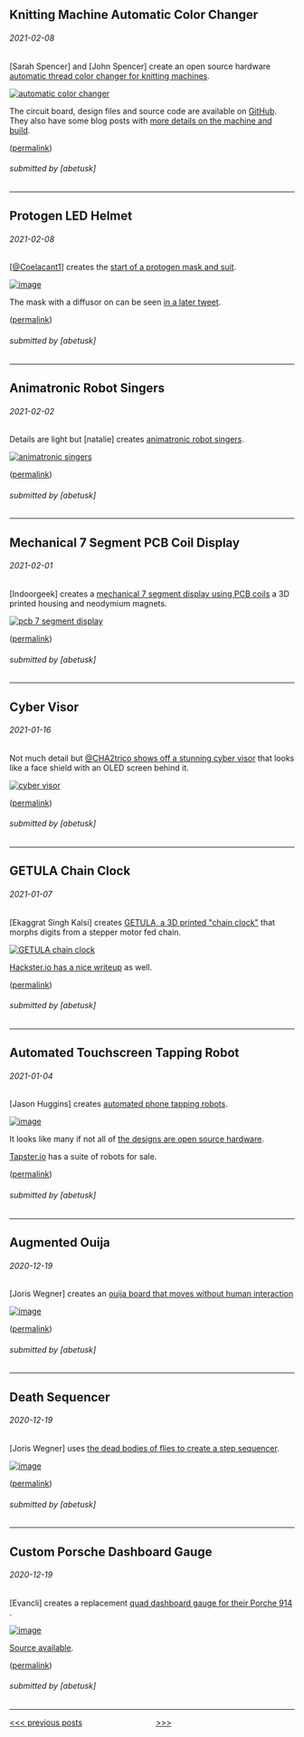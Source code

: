 Knitting Machine Automatic Color Changer
----

###### 2021-02-08

\[Sarah Spencer\] and \[John Spencer\] create an open source hardware [automatic thread color changer for knitting machines](https://twitter.com/HeartOfPluto_/status/1358306901289697282).

[![automatic color changer](img/2021-02-08_heartofpluto.jpg)](https://twitter.com/HeartOfPluto_/status/1358306901289697282)

The circuit board, design files and source code are available on [GitHub](https://github.com/mage0r/AutoChanger).
They also have some blog posts with [more details on the machine and build](http://heartofpluto.co/2017/10/21/building-a-better-colour-changer-part-3-revising-the-design/#more-974).

([permalink](https://web.archive.org/web/20210207064947/https://twitter.com/HeartOfPluto_/status/1358306901289697282))

###### submitted by \[abetusk\]




---


Protogen LED Helmet
----

###### 2021-02-08

\[[@Coelacant1](https://twitter.com/Coelacant1)\] creates the [start of a protogen mask and suit](https://twitter.com/Coelacant1/status/1356490658190667776).

[![image](img/2021-02-08_coelacant1.gif)](https://twitter.com/Coelacant1/status/1356490658190667776)

The mask with a diffusor on can be seen [in a later tweet](https://twitter.com/tsiica/status/1358546371436048387).


([permalink](https://web.archive.org/web/20210208215711/https://twitter.com/Coelacant1/status/1356490658190667776))

###### submitted by \[abetusk\]




---


Animatronic Robot Singers
----

###### 2021-02-02

Details are light but \[natalie\] creates [animatronic robot singers](https://twitter.com/agirisan/status/1356122332641841153).

[![animatronic singers](img/2021-02-02_animatronic-singing.gif)](https://twitter.com/agirisan/status/1356122332641841153)


([permalink](https://web.archive.org/web/20210202191047/https://twitter.com/agirisan/status/1356122332641841153))

###### submitted by \[abetusk\]




---


Mechanical 7 Segment PCB Coil Display 
----

###### 2021-02-01

\[Indoorgeek\] creates a [mechanical 7 segment display using PCB coils](https://www.instructables.com/Mechanical-7-Segment-Display-V2/)
a 3D printed housing and neodymium magnets.

[![pcb 7 segment display](img/2021-02-01_pcbcoil-7seg.gif)](https://www.instructables.com/Mechanical-7-Segment-Display-V2/)

([permalink](https://web.archive.org/web/20210201193208/https://www.instructables.com/Mechanical-7-Segment-Display-V2/))

###### submitted by \[abetusk\]




---


Cyber Visor
----

###### 2021-01-16

Not much detail but [@CHA2trico shows off a stunning cyber visor](https://twitter.com/CHA2trico/status/1350486900205764608)
that looks like a face shield with an OLED screen behind it.

[![cyber visor](img/2021-01-16_cyber-mask.gif)](https://twitter.com/CHA2trico/status/1350486900205764608)


([permalink](https://web.archive.org/web/20210116184033/https://twitter.com/CHA2trico/status/1350486900205764608))

###### submitted by \[abetusk\]




---


GETULA Chain Clock
----

###### 2021-01-07

\[Ekaggrat Singh Kalsi\] creates [GETULA, a 3D printed "chain clock"](https://hackaday.io/project/176659-getula)
that morphs digits from a stepper motor fed chain.

[![GETULA chain clock](img/2021-01-07_getula.gif)](https://hackaday.io/project/176659-getula)

[Hackster.io has a nice writeup](https://www.hackster.io/news/getula-is-a-morphing-clock-that-tells-time-with-bent-chains-4926592d9c8c) as well.

([permalink](https://web.archive.org/web/20210107102827/https://hackaday.io/project/176659-getula))

###### submitted by \[abetusk\]




---


Automated Touchscreen Tapping Robot
----

###### 2021-01-04

\[Jason Huggins\] creates [automated phone tapping robots](https://tapster.io/).

[![image](img/2021-01-04_tapperbot.gif)](https://www.youtube.com/watch?v=VhGNVHUi8PM)

It looks like many if not all of [the designs are open source hardware](https://github.com/tapsterbot).

[Tapster.io](https://tapster.io/) has a suite of robots for sale.

([permalink](https://web.archive.org/web/20210105003331/https://www.youtube.com/watch?v=VhGNVHUi8PM))

###### submitted by \[abetusk\]



---


Augmented Ouija
---


###### 2020-12-19

\[Joris Wegner\] creates an [ouija board that moves without human interaction](https://joriswegner.de/augmented-ouija/)

[![image](img/2020-12-19_ouija.gif)](https://joriswegner.de/augmented-ouija/)

([permalink](https://web.archive.org/web/20201219163519/https://joriswegner.de/augmented-ouija/))

###### submitted by \[abetusk\]

---


Death Sequencer
----


###### 2020-12-19

\[Joris Wegner\] uses [the dead bodies of flies to create a step sequencer](https://joriswegner.de/death-sequencer/).

[![image](img/2020-12-19_death-sequencer.gif)](https://joriswegner.de/death-sequencer/)

([permalink](https://web.archive.org/web/20201219142503/https://joriswegner.de/death-sequencer/))

###### submitted by \[abetusk\]

---


Custom Porsche Dashboard Gauge
----


###### 2020-12-19

\[Evancli\] creates a replacement [quad dashboard gauge for their Porche 914](https://hackaday.io/project/176375-porsche-quad-gauge) .

[![image](img/2020-12-19_porsche-gague.jpg)](https://hackaday.io/project/176375-porsche-quad-gauge)

[Source available](https://github.com/Evancli/porsche-quad-gauge).

([permalink](https://web.archive.org/web/20201219142027/https://hackaday.io/project/176375-porsche-quad-gauge))

###### submitted by \[abetusk\]

---





[<<< previous posts](5.html) &nbsp; &nbsp; &nbsp; &nbsp; &nbsp; &nbsp; &nbsp; &nbsp; &nbsp; &nbsp; &nbsp; &nbsp; &nbsp; &nbsp; &nbsp; &nbsp; [>>>](3.html)



